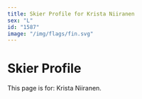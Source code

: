 ```yaml
---
title: Skier Profile for Krista Niiranen
sex: "L"
id: "1587"
image: "/img/flags/fin.svg" 
---
```


# Skier Profile

This page is for: Krista Niiranen.
    